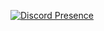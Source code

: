 

[![Discord Presence](https://lanyard-profile-readme.vercel.app/api/406903919881617410
                            )](https://discord.com/users/406903919881617410)
